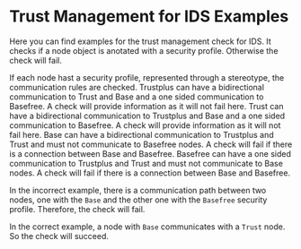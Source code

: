 # Trust Management for IDS Examples
Here you can find examples for the trust management check for IDS.
It checks if a node object is anotated with a security profile.
Otherwise the check will fail.

If each node hast a security profile, represented through a stereotype, the communication rules are checked.
Trustplus can have a bidirectional communication to Trust and Base and a one sided communication to Basefree.
A check will provide information as it will not fail here.
Trust can have a bidirectional communication to Trustplus and Base and a one sided communication to Basefree.
A check will provide information as it will not fail here.
Base can have a bidirectional communication to Trustplus and Trust and must not communicate to Basefree nodes.
A check will fail if there is a connection between Base and Basefree.
Basefree can have a one sided communication to Trustplus and Trust and must not communicate to Base nodes.
A check will fail if there is a connection between Base and Basefree.

In the incorrect example, there is a communication path between two nodes, one with the `Base` and the other one with the `Basefree` security profile.
Therefore, the check will fail.

In the correct example, a node with `Base` communicates with a `Trust` node.
So the check will succeed.
